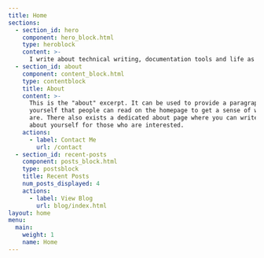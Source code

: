 ```yaml
---
title: Home
sections:
  - section_id: hero
    component: hero_block.html
    type: heroblock
    content: >-
      I write about technical writing, documentation tools and life as a wordsmith in a Dev Centric world.
  - section_id: about
    component: content_block.html
    type: contentblock
    title: About
    content: >-
      This is the "about" excerpt. It can be used to provide a paragraph about
      yourself that people can read on the homepage to get a sense of who you
      are. There also exists a dedicated about page where you can write more
      about yourself for those who are interested.
    actions:
      - label: Contact Me
        url: /contact
  - section_id: recent-posts
    component: posts_block.html
    type: postsblock
    title: Recent Posts
    num_posts_displayed: 4
    actions:
      - label: View Blog
        url: blog/index.html
layout: home
menu:
  main:
    weight: 1
    name: Home
---
```

